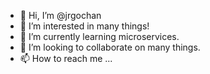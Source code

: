 - 👋 Hi, I’m @jrgochan
- 👀 I’m interested in many things!
- 🌱 I’m currently learning microservices.
- 💞️ I’m looking to collaborate on many things.
- 📫 How to reach me ...

<!---
jrgochan/jrgochan is a ✨ special ✨ repository because its `README.md` (this file) appears on your GitHub profile.
You can click the Preview link to take a look at your changes.
--->
